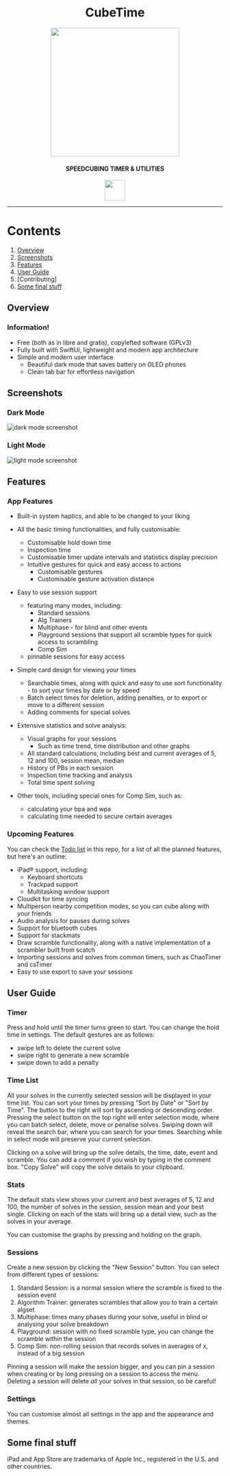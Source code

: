 <h1 align="center">CubeTime</h1>

<p align="center">
  <img src="https://user-images.githubusercontent.com/65262710/146141635-06fff458-003e-45af-b7ee-6860d7b4ea72.png"
       width="300"
       height="300">
<p align="center">
<h4 align="center">SPEEDCUBING TIMER & UTILITIES</h4>
<p align="center">
  <a href="https://apps.apple.com/us/app/cubetime/id1600392245">
    <img src="https://user-images.githubusercontent.com/24711088/146530953-94bc8542-8a1a-49a5-9faf-75c63281f2fc.png"
         height="48">
  </a>
</p>

---

# Contents
1. [Overview](#overview)
2. [Screenshots](#screenshots)
3. [Features](#features)
4. [User Guide](#user-guide)
5. [Contributing]
6. [Some final stuff](#some-final-stuff)

## Overview

### Information!

 - Free (both as in libre and gratis), copylefted software (GPLv3)
 - Fully built with SwiftUI, lightweight and modern app architecture
 - Simple and modern user interface
   * Beautiful dark mode that saves battery on OLED phones
   * Clean tab bar for effortless navigation

## Screenshots
### Dark Mode
![dark mode screenshot](https://user-images.githubusercontent.com/65262710/146157994-ee501ac8-1c26-424b-9826-34cb8f1727f9.png)

### Light Mode
![light mode screenshot](https://user-images.githubusercontent.com/65262710/146157963-54d03464-625d-4dfe-a411-d36af00e3484.png)


## Features
### App Features
- Built-in system haptics, and able to be changed to your liking


- All the basic timing functionalities, and fully customisable:
   * Customisable hold down time
   * Inspection time
   * Customisable timer update intervals and statistics display precision
   * Intuitive gestures for quick and easy access to actions
     * Customisable gestures
     * Customisable gesture activation distance


- Easy to use session support
  * featuring many modes, including:
    * Standard sessions
    * Alg Trainers
    * Multiphase - for blind and other events
    * Playground sessions that support all scramble types for quick access to scrambling
    * Comp Sim
  * pinnable sessions for easy access


- Simple card design for viewing your times
  * Searchable times, along with quick and easy to use sort functionality - to sort your times by date or by speed
  * Batch select times for deletion, adding penalties, or to export or move to a different session
  * Adding comments for special solves


- Extensive statistics and solve analysis:
  * Visual graphs for your sessions
    * Such as time trend, time distribution and other graphs
  * All standard calculations, including best and current averages of 5, 12 and 100, session mean, median
  * History of PBs in each session
  * Inspection time tracking and analysis
  * Total time spent solving


- Other tools, including special ones for Comp Sim, such as:
  * calculating your bpa and wpa
  * calculating time needed to secure certain averages

  
   
### Upcoming Features

You can check the [Todo list](https://github.com/CubeStuffs/CubeTime/projects/1) in this repo, for a list of all the planned features, but here's an outline:
- iPad® support, including:
  * Keyboard shortcuts
  * Trackpad support
  * Multitasking window support
- Cloudkit for time syncing
- Multiperson nearby competition modes, so you can cube along with your friends
- Audio analysis for pauses during solves
- Support for bluetooth cubes
- Support for stackmats
- Draw scramble functionality, along with a native implementation of a scrambler built from scatch
- Importing sessions and solves from common timers, such as ChaoTimer and csTimer
- Easy to use export to save your sessions


## User Guide

### Timer
Press and hold until the timer turns green to start. You can change the hold time in settings.
The default gestures are as follows:
- swipe left to delete the current solve
- swipe right to generate a new scramble
- swipe down to add a penalty

### Time List
All your solves in the currently selected session will be displayed in your time list.
You can sort your times by pressing "Sort by Date" or "Sort by Time". The button to the right will sort by ascending or descending order.
Pressing the select button on the top right will enter selection mode, where you can batch select, delete, move or penalise solves.
Swiping down will reveal the search bar, where you can search for your times.
Searching while in select mode will preserve your current selection.

Clicking on a solve will bring up the solve details, the time, date, event and scramble.
You can add a comment if you wish by typing in the comment box.
"Copy Solve" will copy the solve details to your clipboard.

### Stats
The default stats view shows your current and best averages of 5, 12 and 100, the number of solves in the session, session mean and your best single.
Clicking on each of the stats will bring up a detail view, such as the solves in your average.

You can customise the graphs by pressing and holding on the graph.

### Sessions
Create a new session by clicking the "New Session" button.
You can select from different types of sessions:
1. Standard Session: is a normal session where the scramble is fixed to the session event
2. Algorithm Trainer: generates scrambles that allow you to train a certain algset
3. Multiphase: times many phases during your solve, useful in blind or analysing your solve breakdown
4. Playground: session with no fixed scramble type, you can change the scramble within the session
5. Comp Sim: non-rolling session that records solves in averages of x, instead of a big session

Pinning a session will make the session bigger, and you can pin a session when creating or by long pressing on a session to access the menu.
Deleting a session will delete *all* your solves in that session, so be careful!

### Settings
You can customise almost all settings in the app and the appearance and themes.

## Some final stuff
iPad and App Store are trademarks of Apple Inc., registered in the U.S. and other countries.
